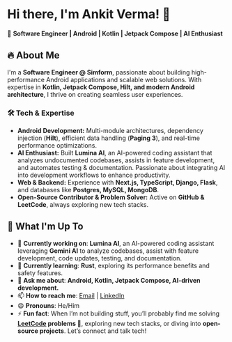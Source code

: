 # Hi there, I'm Ankit Verma! 👋  
🚀 **Software Engineer | Android | Kotlin | Jetpack Compose | AI Enthusiast**  

## 🔥 About Me  

I'm a **Software Engineer @ Simform**, passionate about building high-performance Android applications and scalable web solutions. With expertise in **Kotlin, Jetpack Compose, Hilt, and modern Android architecture**, I thrive on creating seamless user experiences.  

### 🛠 Tech & Expertise  

- **Android Development:** Multi-module architectures, dependency injection (**Hilt**), efficient data handling (**Paging 3**), and real-time performance optimizations.  
- **AI Enthusiast:** Built **Lumina AI**, an AI-powered coding assistant that analyzes undocumented codebases, assists in feature development, and automates testing & documentation. Passionate about integrating AI into development workflows to enhance productivity.  
- **Web & Backend:** Experience with **Next.js, TypeScript, Django, Flask**, and databases like **Postgres, MySQL, MongoDB**.  
- **Open-Source Contributor & Problem Solver:** Active on **GitHub & LeetCode**, always exploring new tech stacks.  

## 🚀 What I'm Up To  

- 🔭 **Currently working on**: **Lumina AI**, an AI-powered coding assistant leveraging **Gemini AI** to analyze codebases, assist with feature development, code updates, testing, and documentation.  
- 🌱 **Currently learning**: **Rust**, exploring its performance benefits and safety features.  
- 💬 **Ask me about**: **Android, Kotlin, Jetpack Compose, AI-driven development.**  
- 📫 **How to reach me**: [Email](mailto:ankitverma209171@gmail.com) | [LinkedIn](https://www.linkedin.com/in/ankit-verma-209171)  
- 😄 **Pronouns**: He/Him  
- ⚡ **Fun fact**: When I’m not building stuff, you’ll probably find me solving **[LeetCode](https://leetcode.com/ankit-verma-209171) problems 🧩**, exploring new tech stacks, or diving into **open-source projects**. Let’s connect and talk tech!  
